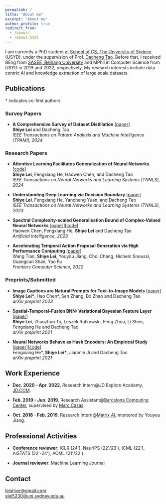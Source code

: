 ```yaml
---
permalink: /
title: "About me"
excerpt: "About me"
author_profile: true
redirect_from: 
  - /about/
  - /about.html
---
```


I am currently a PhD student at [School of CS, The University of Sydney](https://www.sydney.edu.au/engineering/schools/school-of-computer-science.html) (USYD), under the supervision of Prof. [Dacheng Tao](https://www.sydney.edu.au/engineering/about/our-people/academic-staff/dacheng-tao.html). Before that, I received BEng from [SASEE, Beihang University](https://asee.buaa.edu.cn/) and MPhil in Computer Science from USYD in 2019 and 2022, respectively. My research interests include data-centric AI and knowledge extraction of large scale datasets.



Publications
-----

\* indicates co-first authors

### Survey Papers
- **A Comprehensive Survey of Dataset Distillation** [[paper](https://doi.org/10.1109/TPAMI.2023.3322540)] \
  **Shiye Lei** and Dacheng Tao \
  *IEEE Transactions on Pattern Analysis and Machine Intelligence (TPAMI), 2024*

### Research Papers

- **Attentive Learning Facilitates Generalization of Neural Networks** [[code](https://github.com/LeavesLei/attentive_learning)] \
  **Shiye Lei**, Fengxiang He, Haowen Chen, and Dacheng Tao \
  *IEEE Transactions on Neural Networks and Learning Systems (TNNLS), 2024*
  
- **Understanding Deep Learning via Decision Boundary** [[paper](https://arxiv.org/pdf/2206.01515.pdf)] \
  **Shiye Lei**, Fengxiang He, Yancheng Yuan, and Dacheng Tao \
  *IEEE Transactions on Neural Networks and Learning Systems (TNNLS), 2023*


- **Spectral Complexity-scaled Generalisation Bound of Complex-Valued Neural Networks** [[paper](https://doi.org/10.1016/j.artint.2023.103951)][[code](https://github.com/LeavesLei/cvnn_generalization)] \
  Haowen Chen, Fengxiang He, **Shiye Lei** and Dacheng Tao \
  *Artificial Intelligence, 2023*


- **Accelerating Temporal Action Proposal Generation via High Performance Computing** [[paper](https://doi.org/10.1007/s11704-021-0173-7)] \
  Wang Tian, **Shiye Lei**, Youyou Jiang, Choi Chang, Hichem Snoussi, Guangcun Shan, Yao Fu \
  *Frontiers Computer Science, 2022*

### Preprints/Submitted

- **Image Captions are Natural Prompts for Text-to-Image Models** [[paper](https://arxiv.org/pdf/2307.08526.pdf)] \
  **Shiye Lei\***, Hao Chen\*, Sen Zhang, Bo Zhao and Dacheng Tao \
  *arXiv preprint 2023*
  
- **Spatial-Temporal-Fusion BNN: Variational Bayesian Feature Layer** [[paper](https://arxiv.org/pdf/2112.06281.pdf)] \
  **Shiye Lei**, Zhuozhuo Tu, Leszek Rutkowski, Feng Zhou, Li Shen, Fengxiang He and Dacheng Tao \
  *arXiv preprint 2021*

- **Neural Networks Behave as Hash Encoders: An Empirical Study** [[paper](https://arxiv.org/pdf/2101.05490.pdf)][[code](https://github.com/LeavesLei/activation-code)] \
  Fengxiang He\*, **Shiye Lei\***, Jianmin Ji and Dacheng Tao \
  *arXiv preprint 2021*

  
Work Experience
-----

- **Dec. 2020 - Apr. 2022**, Research Intern@JD Explore Academy, [JD.COM](https://corporate.jd.com/home).

- **Feb. 2019 - Jun. 2019**, Research Assistant@[Barcelona Computing Center](https://www.bsc.es/), supervised by [Marc Casas](https://www.bsc.es/casas-marc).

- **Oct. 2018 - Feb. 2019**, Research Intern@[Matrix AI](https://www.matrix.io/), mentored by Youyou Jiang.


Professional Activities
-----
- **Conference reviewer**: ICLR (24'), NeurIPS (22'/23'), ICML (22'), AISTATS (22'-24'), ACML (21'/22')

- **Journal reviewer**: Machine Learning Journal


Contact
-----
[leishiye@gmail.com](mailto:leishiye@gmail.com)  
[slei5230@uni.sydney.edu.au](mailto:slei5230@uni.sydney.edu.au) 

